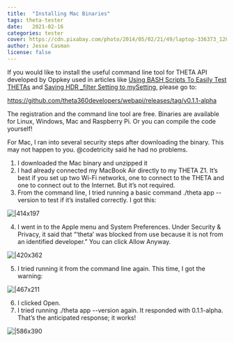 ```yaml
---
title:  "Installing Mac Binaries"
tags: theta-tester
date:   2021-02-16
categories: tester
cover: https://cdn.pixabay.com/photo/2014/05/02/21/49/laptop-336373_1280.jpg
author: Jesse Casman
license: false
---
```


If you would like to install the useful command line tool for THETA API developed by Oppkey used in articles like [Using BASH Scripts To Easily Test THETAs](https://community.theta360.guide/t/using-bash-scripts-to-easily-test-thetas/6488) and [Saving HDR _filter Setting to mySetting](https://community.theta360.guide/t/saving-hdr-filter-setting-to-mysetting/6479), please go to:

https://github.com/theta360developers/webapi/releases/tag/v0.1.1-alpha

The registration and the command line tool are free. Binaries are available for Linux, Windows, Mac and Raspberry Pi. Or you can compile the code yourself!

For Mac, I ran into several security steps after downloading the binary. This may not happen to you. @codetricity said he had no problems.

1. I downloaded the Mac binary and unzipped it
2. I had already connected my MacBook Air directly to my THETA Z1. It’s best if you set up two Wi-Fi networks, one to connect to the THETA and one to connect out to the Internet. But it’s not required.
3. From the command line, I tried running a basic command ./theta app --version to test if it’s installed correctly. I got this:

![|414x197](https://lh3.googleusercontent.com/txuMydjymvRhYo1vIgkToWfldYOQASM1_IIcyu182SM6PS4t1apCFax9FmxlIA-40qdfSqyO11fwBq6Rowx256ELN6Hol85YnrFpCLZEzQHbHNaJA8TQ20LiAO_myCiLKTEYri1W)

4. I went in to the Apple menu and System Preferences. Under Security & Privacy, it said that “‘theta’ was blocked from use because it is not from an identified developer.” You can click Allow Anyway.

![|420x362](https://lh5.googleusercontent.com/wDjnRb1e--sC0Fd0Z3EeEpWEPflJKS54kMMatkxgMf0XDEdP0gjPChf3Lfi43hdqnJFinf4NK35x2AdHy1rT68nrte70HPQceYR2rN6H7v85TdVjaafMK_VnDPAQxB3JuxHH3_EM)

5. I tried running it from the command line again. This time, I got the warning:

![|467x211](https://lh6.googleusercontent.com/tshBEQ0VEVfCeEErO5abnMoxbh3RjxVN2orrflR6kQAFnSEs8YsRccvbdSnR2z1h4RCLDPaiPmI0Gt9eVB-H3kr5VipV56sUlts-GKEyp7AibkMNU0iQ0zeFZQ9JjgYc8lk9qp_Q)

6. I clicked Open.
7. I tried running ./theta app --version again. It responded with 0.1.1-alpha. That’s the anticipated response; it works!

![|586x390](https://lh6.googleusercontent.com/tvEoYU60WNL8ApwX9baoeDv6P8xqQCb24xhF1gjX44GKgjZlcyphqzuQZhJ4bpRJjTXJnJRsjaC_cVuH63YuAn35h20-gjKtuPLE53PzABygF1mgEUTi1Xk_bAL_ab2T2neC7vMq)